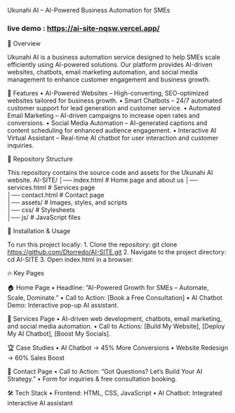 Ukunahi AI – AI-Powered Business Automation for SMEs

### live demo : https://ai-site-nqsw.vercel.app/
🚀 Overview

Ukunahi AI is a business automation service designed to help SMEs scale efficiently using AI-powered solutions. Our platform provides AI-driven websites, chatbots, email marketing automation, and social media management to enhance customer engagement and business growth.

📌 Features
	•	AI-Powered Websites – High-converting, SEO-optimized websites tailored for business growth.
	•	Smart Chatbots – 24/7 automated customer support for lead generation and customer service.
	•	Automated Email Marketing – AI-driven campaigns to increase open rates and conversions.
	•	Social Media Automation – AI-generated captions and content scheduling for enhanced audience engagement.
	•	Interactive AI Virtual Assistant – Real-time AI chatbot for user interaction and customer inquiries.

📂 Repository Structure

This repository contains the source code and assets for the Ukunahi AI website.
AI-SITE/
│── index.html        # Home page  and about us
│── services.html     # Services page   
│── contact.html      # Contact page  
│── assets/           # Images, styles, and scripts  
│── css/              # Stylesheets  
│── js/               # JavaScript files  

 🎯 Installation & Usage

To run this project locally:
	1.	Clone the repository: git clone https://github.com/Dtorredo/AI-SITE.git
 	2.	Navigate to the project directory: cd AI-SITE
  3.	Open index.html in a browser.

🔥 Key Pages

🏠 Home Page
	•	Headline: “AI-Powered Growth for SMEs – Automate, Scale, Dominate.”
	•	Call to Action: [Book a Free Consultation]
	•	AI Chatbot Demo: Interactive pop-up AI assistant.

📌 Services Page
	•	AI-driven web development, chatbots, email marketing, and social media automation.
	•	Call to Actions: [Build My Website], [Deploy My AI Chatbot], [Boost My Socials].

🏆 Case Studies
	•	AI Chatbot → 45% More Conversions
	•	Website Redesign → 60% Sales Boost

📩 Contact Page
	•	Call to Action: “Got Questions? Let’s Build Your AI Strategy.”
	•	Form for inquiries & free consultation booking.

🛠️ Tech Stack
	•	Frontend: HTML, CSS, JavaScript
	•	AI Chatbot: Integrated interactive AI assistant
